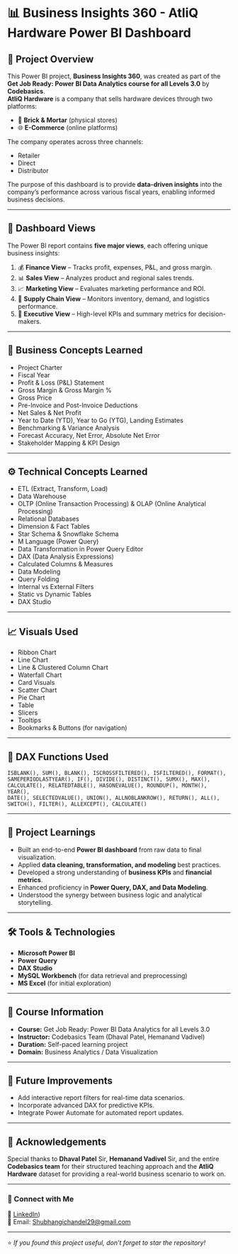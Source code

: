 # 📊 Business Insights 360 - AtliQ Hardware Power BI Dashboard

## 🧾 Project Overview
This Power BI project, **Business Insights 360**, was created as part of the **Get Job Ready: Power BI Data Analytics course for all Levels 3.0** by **Codebasics**.  
**AtliQ Hardware** is a company that sells hardware devices through two platforms:
- 🏬 **Brick & Mortar** (physical stores)  
- 🌐 **E-Commerce** (online platforms)

The company operates across three channels:
- Retailer  
- Direct  
- Distributor  

The purpose of this dashboard is to provide **data-driven insights** into the company’s performance across various fiscal years, enabling informed business decisions.

---

## 🧭 Dashboard Views
The Power BI report contains **five major views**, each offering unique business insights:

1. 💰 **Finance View** – Tracks profit, expenses, P&L, and gross margin.  
2. 📊 **Sales View** – Analyzes product and regional sales trends.  
3. 📈 **Marketing View** – Evaluates marketing performance and ROI.  
4. 🚚 **Supply Chain View** – Monitors inventory, demand, and logistics performance.  
5. 🧭 **Executive View** – High-level KPIs and summary metrics for decision-makers.

---

## 🧠 Business Concepts Learned
- Project Charter  
- Fiscal Year  
- Profit & Loss (P&L) Statement  
- Gross Margin & Gross Margin %  
- Gross Price  
- Pre-Invoice and Post-Invoice Deductions  
- Net Sales & Net Profit  
- Year to Date (YTD), Year to Go (YTG), Landing Estimates  
- Benchmarking & Variance Analysis  
- Forecast Accuracy, Net Error, Absolute Net Error  
- Stakeholder Mapping & KPI Design

---

## ⚙️ Technical Concepts Learned
- ETL (Extract, Transform, Load)  
- Data Warehouse  
- OLTP (Online Transaction Processing) & OLAP (Online Analytical Processing)  
- Relational Databases  
- Dimension & Fact Tables  
- Star Schema & Snowflake Schema  
- M Language (Power Query)  
- Data Transformation in Power Query Editor  
- DAX (Data Analysis Expressions)  
- Calculated Columns & Measures  
- Data Modeling  
- Query Folding  
- Internal vs External Filters  
- Static vs Dynamic Tables  
- DAX Studio

---

## 📈 Visuals Used
- Ribbon Chart  
- Line Chart  
- Line & Clustered Column Chart  
- Waterfall Chart  
- Card Visuals  
- Scatter Chart  
- Pie Chart  
- Table  
- Slicers  
- Tooltips  
- Bookmarks & Buttons (for navigation)

---

## 🧮 DAX Functions Used
```DAX
ISBLANK(), SUM(), BLANK(), ISCROSSFILTERED(), ISFILTERED(), FORMAT(),
SAMEPERIODLASTYEAR(), IF(), DIVIDE(), DISTINCT(), SUMX(), MAX(),
CALCULATE(), RELATEDTABLE(), HASONEVALUE(), ROUNDUP(), MONTH(), YEAR(),
DATE(), SELECTEDVALUE(), UNION(), ALLNOBLANKROW(), RETURN(), ALL(),
SWITCH(), FILTER(), ALLEXCEPT(), CALCULATE()
```

---

## 🎯 Project Learnings
- Built an end-to-end **Power BI dashboard** from raw data to final visualization.  
- Applied **data cleaning, transformation, and modeling** best practices.  
- Developed a strong understanding of **business KPIs** and **financial metrics**.  
- Enhanced proficiency in **Power Query, DAX, and Data Modeling**.  
- Understood the synergy between business logic and analytical storytelling.

---

## 🛠 Tools & Technologies
- **Microsoft Power BI**
- **Power Query**
- **DAX Studio**
- **MySQL Workbench** (for data retrieval and preprocessing)
- **MS Excel** (for initial exploration)

---

## 🧩 Course Information
- **Course:** Get Job Ready: Power BI Data Analytics for all Levels 3.0  
- **Instructor:** Codebasics Team (Dhaval Patel, Hemanand Vadivel)  
- **Duration:** Self-paced learning project  
- **Domain:** Business Analytics / Data Visualization  

---

## 🧩 Future Improvements
- Add interactive report filters for real-time data scenarios.  
- Incorporate advanced DAX for predictive KPIs.  
- Integrate Power Automate for automated report updates.  

---

## 🙌 Acknowledgements
Special thanks to **Dhaval Patel** Sir, **Hemanand Vadivel** Sir, and the entire **Codebasics team** for their structured teaching approach and the **AtliQ Hardware** dataset for providing a real-world business scenario to work on.  

---

### 🔗 Connect with Me
💼 [LinkedIn](www.linkedin.com/in/shubhangichandel-ab5132231))  
📧 Email: Shubhangichandel29@gmail.com

---

⭐ *If you found this project useful, don’t forget to star the repository!*
